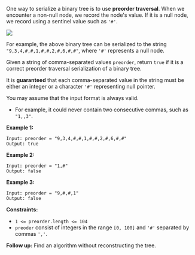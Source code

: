 One way to serialize a binary tree is to use **preorder traversal**. When we
encounter a non-null node, we record the node's value. If it is a null node,
we record using a sentinel value such as `'#'`.

![](https://assets.leetcode.com/uploads/2021/03/12/pre-tree.jpg)

For example, the above binary tree can be serialized to the string
`"9,3,4,#,#,1,#,#,2,#,6,#,#"`, where `'#'` represents a null node.

Given a string of comma-separated values `preorder`, return `true` if it is a
correct preorder traversal serialization of a binary tree.

It is **guaranteed** that each comma-separated value in the string must be
either an integer or a character `'#'` representing null pointer.

You may assume that the input format is always valid.

  * For example, it could never contain two consecutive commas, such as `"1,,3"`.



**Example 1:**

    
    
    Input: preorder = "9,3,4,#,#,1,#,#,2,#,6,#,#"
    Output: true
    

**Example 2:**

    
    
    Input: preorder = "1,#"
    Output: false
    

**Example 3:**

    
    
    Input: preorder = "9,#,#,1"
    Output: false
    



**Constraints:**

  * `1 <= preorder.length <= 104`
  * `preoder` consist of integers in the range `[0, 100]` and `'#'` separated by commas `','`.



**Follow up:** Find an algorithm without reconstructing the tree.

